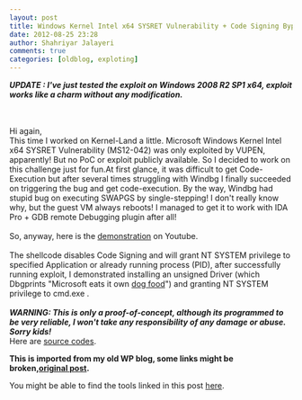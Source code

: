 ```yaml
---
layout: post
title: Windows Kernel Intel x64 SYSRET Vulnerability + Code Signing Bypass Bonus
date: 2012-08-25 23:28
author: Shahriyar Jalayeri
comments: true
categories: [oldblog, exploting]
---
```


<em><strong>UPDATE : I've just tested the exploit on Windows 2008 R2 SP1 x64, exploit works like a charm without any modification.</strong></em>

<br><br>Hi again,
<br>This time I worked on Kernel-Land a little. Microsoft Windows Kernel Intel x64 SYSRET Vulnerability (MS12-042) was only exploited by VUPEN, apparently! But no PoC or exploit publicly available. So I decided to work on this challenge just for fun.At first glance, it was difficult to get Code-Execution but after several times struggling with Windbg I finally succeeded on triggering the bug and get code-execution. By the way, Windbg had stupid bug on executing SWAPGS by single-stepping! I don't really know why, but the guest VM always reboots! I managed to get it to work with IDA Pro + GDB remote Debugging plugin after all!
<br><br>So, anyway, here is the <a href="http://www.youtube.com/watch?v=U-AWUPRcvRg">demonstration</a> on Youtube.
<br><br>The shellcode disables Code Signing and will grant NT SYSTEM privilege to specified Application or already running process (PID), after successfully running exploit, I demonstrated installing an unsigned Driver (which Dbgprints "Microsoft eats it own <a href="http://en.wikipedia.org/wiki/Eating_your_own_dog_food" target="_blank">dog food</a>") and granting NT SYSTEM privilege to cmd.exe .
<br><br><em><strong>WARNING: This is only a proof-of-concept, although its programmed to be very reliable, I won't take any responsibility of any damage or abuse. Sorry kids!</strong></em>
<br>Here are <a href="https://github.com/shjalayeri/sysret">source codes</a>.

</div>

<p><strong>This is imported from my old WP blog, some links might be broken,<a href="https://repret.wordpress.com/2012/08/25/windows-kernel-intel-x64-sysret-vulnerability-code-signing-bypass-bonus/">original post</a>.</strong></p>

You might be able to find the tools linked in this post [here](https://gitlab.com/users/shahjal/projects).
